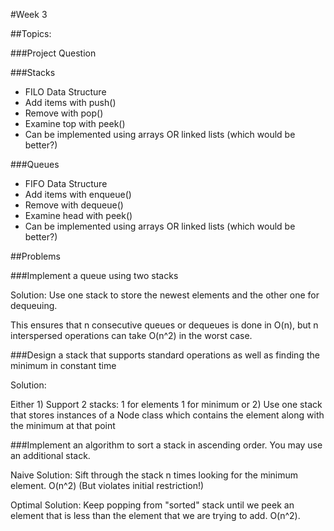 #Week 3

##Topics:

###Project Question

###Stacks
- FILO Data Structure
- Add items with push()
- Remove with pop()
- Examine top with peek()
- Can be implemented using arrays OR linked lists (which would be better?)

###Queues
- FIFO Data Structure
- Add items with enqueue()
- Remove with dequeue()
- Examine head with peek()
- Can be implemented using arrays OR linked lists (which would be better?)

##Problems

###Implement a queue using two stacks

Solution: Use one stack to store the newest elements and the other one for dequeuing.

This ensures that n consecutive queues or dequeues is done in O(n), but n interspersed operations can take O(n^2) in the worst case.

###Design a stack that supports standard operations as well as finding the minimum in constant time

Solution:

Either 1) Support 2 stacks: 1 for elements 1 for minimum or 2) Use one stack that stores instances of a Node class which contains the element along with the minimum at that point

###Implement an algorithm to sort a stack in ascending order. You may use an additional stack.

Naive Solution: Sift through the stack n times looking for the minimum element. O(n^2) (But violates initial restriction!)

Optimal Solution: Keep popping from "sorted" stack until we peek an element that is less than the element that we are trying to add. O(n^2).

